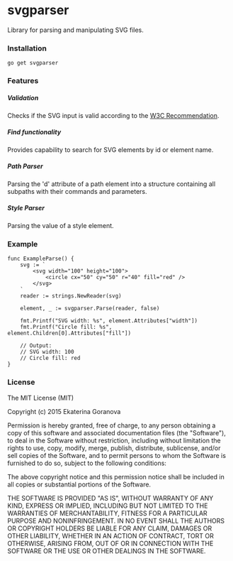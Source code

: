 # svgparser

Library for parsing and manipulating SVG files.

### Installation

	go get svgparser

### Features

##### Validation
Checks if the SVG input is valid according to the [W3C Recommendation](https://www.w3.org/TR/SVG/Overview.html).

##### Find functionality
Provides capability to search for SVG elements by id or element name.

##### Path Parser
Parsing the 'd' attribute of a path element into a structure containing all subpaths with their commands and parameters.

##### Style Parser
Parsing the value of a style element.

### Example

	func ExampleParse() {
		svg := `
			<svg width="100" height="100">
				<circle cx="50" cy="50" r="40" fill="red" />
			</svg>
		`
		reader := strings.NewReader(svg)

		element, _ := svgparser.Parse(reader, false)

		fmt.Printf("SVG width: %s", element.Attributes["width"])
		fmt.Printf("Circle fill: %s", element.Children[0].Attributes["fill"])

		// Output:
		// SVG width: 100
		// Circle fill: red
	}

### License

The MIT License (MIT)

Copyright (c) 2015 Ekaterina Goranova

Permission is hereby granted, free of charge, to any person obtaining a copy
of this software and associated documentation files (the "Software"), to deal
in the Software without restriction, including without limitation the rights
to use, copy, modify, merge, publish, distribute, sublicense, and/or sell
copies of the Software, and to permit persons to whom the Software is
furnished to do so, subject to the following conditions:

The above copyright notice and this permission notice shall be included in all
copies or substantial portions of the Software.

THE SOFTWARE IS PROVIDED "AS IS", WITHOUT WARRANTY OF ANY KIND, EXPRESS OR
IMPLIED, INCLUDING BUT NOT LIMITED TO THE WARRANTIES OF MERCHANTABILITY,
FITNESS FOR A PARTICULAR PURPOSE AND NONINFRINGEMENT. IN NO EVENT SHALL THE
AUTHORS OR COPYRIGHT HOLDERS BE LIABLE FOR ANY CLAIM, DAMAGES OR OTHER
LIABILITY, WHETHER IN AN ACTION OF CONTRACT, TORT OR OTHERWISE, ARISING FROM,
OUT OF OR IN CONNECTION WITH THE SOFTWARE OR THE USE OR OTHER DEALINGS IN THE
SOFTWARE.
